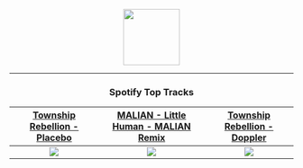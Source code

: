 <p align="center">
  <a href="https://www.tobiasmichael.de">
    <img src="https://tobiasmichael.de/assets/logo.gif" width="100" height="100"/>
  </a>
</p>

---

<h3 align="center">Spotify Top Tracks</h3>

[Township Rebellion - Placebo](https://open.spotify.com/track/2O9HRiLKR4V4yDCZoD0iNg)|[MALIAN - Little Human - MALIAN Remix](https://open.spotify.com/track/0y6L1OiwEGR4Fs3lOLTwqa)|[Township Rebellion - Doppler](https://open.spotify.com/track/6uZqlAYVkF3hduXyjsK8QW)
:---:|:----:|:----:
<img src="https://i.scdn.co/image/ab67616d00001e02818fc309c90fc6eadfc611d2"/>|<img src="https://i.scdn.co/image/ab67616d00001e0208bf0a32b9d646ce90f22169"/>|<img src="https://i.scdn.co/image/ab67616d00001e025c960e38a171d35c57ea2549"/>